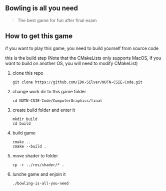 ## Bowling is all you need
> The best game for fun after final exam

## How to get this game

if you want to play this game, you need to build yourself from source code

this is the build step (Note that the CMakeLists only supports MacOS, if you want to build on another OS, you will need to modify CMakeList)

1. clone this repo

   ```
   git clone https://github.com/IDK-Silver/NUTN-CSIE-Code.git
   ```

2. change work dir to this game folder

   ```
   cd NUTN-CSIE-Code/ComputerGraphics/final
   ```

3. create build folder and enter it

   ```
   mkdir build
   cd build
   ```

4. build game

   ```
   cmake ..
   cmake --build . 
   ```

5. move shader to folder

   ```
   cp -r ../res/shader/* .
   ```

6. lunche game and enjoin it

   ```
   ./bowling-is-all-you-need
   ```

   

   

